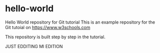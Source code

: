 # hello-world
Hello World repository for Git tutorial
This is an example repository for the Git tutoial on https://www.w3schools.com

This repository is built step by step in the tutorial.

JUST EDDITING
MI EDITION
